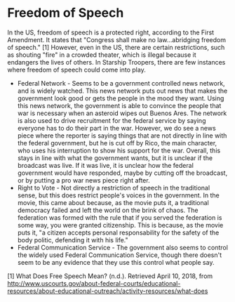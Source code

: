 
# Freedom of Speech

In the US, freedom of speech is a protected right, according to the First Amendment. It states that "Congress shall make 
no law...abridging freedom of speech." [1] However, even in the US, there are certain restrictions, such as shouting "fire" 
in a crowded theater, which is illegal because it endangers the lives of others. In Starship Troopers, there are few 
instances where freedom of speech could come into play.
* Federal Network - Seems to be a government controlled news network, and is widely watched. This news network puts out 
news that makes the government look good or gets the people in the mood they want. Using this news network, 
the government is able to convince the people that war is necessary when an asteroid wipes out Buenos Ares. The 
network is also used to drive recruitment for the federal service by saying everyone has to do their part in the war. However, 
we do see a news piece where the reporter is saying things that are not directly in line with the federal government, 
but he is cut off by Rico, the main character, who uses his interruption to show his support for the war. 
Overall, this stays in line with what the government wants, but it is unclear if the broadcast was live. 
If it was live, it is unclear how the federal government would have responded, maybe by cutting off the broadcast, or by 
putting a pro war news piece right after.
* Right to Vote - Not directly a restriction of speech in the traditional sense, but this does restrict people's voices 
in the government. In the movie, this came about because, as the movie puts it, a traditional democracy failed and left 
the world on the brink of chaos. The federation was formed with the rule that if you served the federation is some way, 
you were granted citizenship. This is because, as the movie puts it, "a citizen accepts personal responsability for the 
safety of the body politic, defending it with his life."
* Federal Communication Service - The government also seems to control the widely used Federal Communication Service, 
though there doesn't seem to be any evidence that they use this control what people say.

[1] What Does Free Speech Mean? (n.d.). Retrieved April 10, 2018, from 
http://www.uscourts.gov/about-federal-courts/educational-resources/about-educational-outreach/activity-resources/what-does